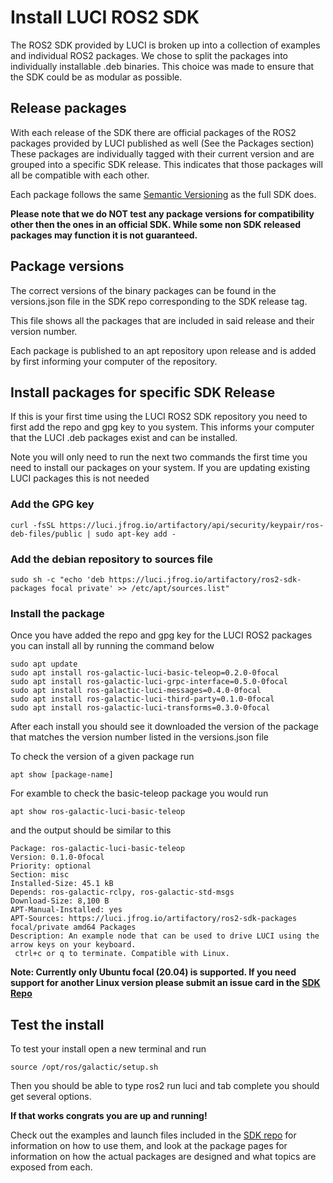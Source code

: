 # Install LUCI ROS2 SDK 

The ROS2 SDK provided by LUCI is broken up into a collection of examples and individual ROS2 packages. We chose to split the packages into individually installable .deb binaries. This choice was made to ensure that the SDK could be as modular as possible. 

## Release packages

With each release of the SDK there are official packages of the ROS2 packages provided by LUCI published as well (See the Packages section) These packages are individually tagged with their current version and are grouped into a specific SDK release. This indicates that those packages will all be compatible with each other. 

Each package follows the same [Semantic Versioning](https://semver.org/) as the full SDK does. 

**Please note that we do NOT test any package versions for compatibility other then the ones in an official SDK. While some non SDK released packages may function it is not guaranteed.** 


## Package versions

The correct versions of the binary packages can be found in the versions.json file in the SDK repo corresponding to the SDK release tag. 

This file shows all the packages that are included in said release and their version number.

Each package is published to an apt repository upon release and is added by first informing your computer of the repository. 

## Install packages for specific SDK Release

If this is your first time using the LUCI ROS2 SDK repository you need to first add the repo and gpg key to you system. This informs your computer that the LUCI .deb packages exist and can be installed.

Note you will only need to run the next two commands the first time you need to install our packages on your system. If you are updating existing LUCI packages this is not needed

### Add the GPG key
`curl -fsSL https://luci.jfrog.io/artifactory/api/security/keypair/ros-deb-files/public | sudo apt-key add -`

### Add the debian repository to sources file
`sudo sh -c "echo 'deb https://luci.jfrog.io/artifactory/ros2-sdk-packages focal private' >> /etc/apt/sources.list"`

### Install the package
Once you have added the repo and gpg key for the LUCI ROS2 packages you can install all by running the command below

```
sudo apt update
sudo apt install ros-galactic-luci-basic-teleop=0.2.0-0focal
sudo apt install ros-galactic-luci-grpc-interface=0.5.0-0focal
sudo apt install ros-galactic-luci-messages=0.4.0-0focal
sudo apt install ros-galactic-luci-third-party=0.1.0-0focal
sudo apt install ros-galactic-luci-transforms=0.3.0-0focal
```
After each install you should see it downloaded the version of the package that matches the version number listed in the versions.json file

To check the version of a given package run

`apt show [package-name]` 

For examble to check the basic-teleop package you would run 

`apt show ros-galactic-luci-basic-teleop` 

and the output should be similar to this 
```
Package: ros-galactic-luci-basic-teleop
Version: 0.1.0-0focal
Priority: optional
Section: misc
Installed-Size: 45.1 kB
Depends: ros-galactic-rclpy, ros-galactic-std-msgs
Download-Size: 8,100 B
APT-Manual-Installed: yes
APT-Sources: https://luci.jfrog.io/artifactory/ros2-sdk-packages focal/private amd64 Packages
Description: An example node that can be used to drive LUCI using the arrow keys on your keyboard.
 ctrl+c or q to terminate. Compatible with Linux.

```

**Note: Currently only Ubuntu focal (20.04) is supported. If you need support for another Linux version please submit an issue card in the [SDK Repo](https://github.com/lucimobility/luci-ros2-sdk)**


## Test the install

To test your install open a new terminal and run 

`source /opt/ros/galactic/setup.sh`

Then you should be able to type ros2 run luci and tab complete you should get several options.

**If that works congrats you are up and running!**

Check out the examples and launch files included in the [SDK repo](https://github.com/lucimobility/luci-ros2-sdk) for information on how to use them, and look at the package pages for information on how the actual packages are designed and what topics are exposed from each.

